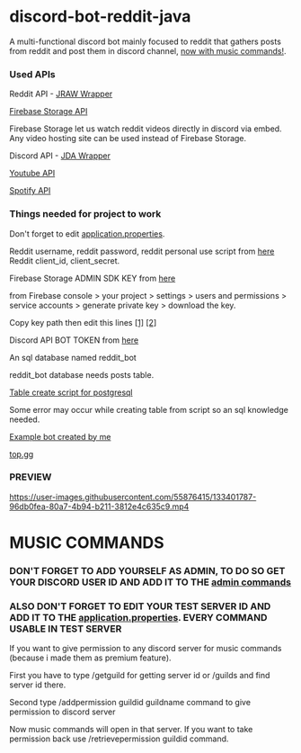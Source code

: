 # discord-bot-reddit-java

A multi-functional discord bot mainly focused to reddit that gathers posts from reddit and post them in discord channel, [now with music commands!](https://github.com/Glaxier0/discord-bot-reddit-java#music-commands).

### Used APIs ###
Reddit API - [JRAW Wrapper](https://github.com/mattbdean/JRAW)

[Firebase Storage API](https://console.firebase.google.com/)

Firebase Storage let us watch reddit videos directly in discord via embed. Any video hosting site can be used instead of Firebase Storage.

Discord API - [JDA Wrapper](https://github.com/DV8FromTheWorld/JDA)

[Youtube API](https://developers.google.com/youtube/v3)


[Spotify API](https://developer.spotify.com/documentation/web-api/)

### Things needed for project to work ###

Don't forget to edit [application.properties](https://github.com/Glaxier0/discord-bot-reddit-java/blob/main/src/main/resources/application.properties).

Reddit username, reddit password, reddit personal use script from [here](https://www.reddit.com/prefs/apps)
Reddit client_id, client_secret.

Firebase Storage ADMIN SDK KEY from [here](https://console.firebase.google.com/)

from Firebase console > your project > settings > users and permissions > service accounts > generate private key > download the key.

Copy key path then edit this lines [[1]](https://github.com/Glaxier0/discord-bot-reddit-java/blob/7ac2606c0bc97d621ebc4eb2f11a97cc8201d6a6/src/main/java/com/discord/bot/Service/UploadToFirebase.java#L19)
[[2]](https://github.com/Glaxier0/discord-bot-reddit-java/blob/7ac2606c0bc97d621ebc4eb2f11a97cc8201d6a6/src/main/java/com/discord/bot/Service/RemoveOldPosts.java#L36)

Discord API BOT TOKEN from [here](https://discord.com/developers/applications)

An sql database named reddit_bot

reddit_bot database needs posts table.

[Table create script for postgresql](https://github.com/Glaxier0/discord-bot-java/blob/master/postgresql-create-script.md)

Some error may occur while creating table from script so an sql knowledge needed.

[Example bot created by me](https://discord.com/api/oauth2/authorize?client_id=863361433807093792&permissions=139586889792&scope=bot%20applications.commands)

[top.gg](https://top.gg/bot/855806720834928641)

### PREVIEW ###

https://user-images.githubusercontent.com/55876415/133401787-96db0fea-80a7-4b94-b211-3812e4c635c9.mp4

# MUSIC COMMANDS 

### DON'T FORGET TO ADD YOURSELF AS ADMIN, TO DO SO GET YOUR DISCORD USER ID AND ADD IT TO THE [admin commands](https://github.com/Glaxier0/discord-bot-reddit-java/tree/main/src/main/java/com/discord/bot/commands/admincommands)

### ALSO DON'T FORGET TO EDIT YOUR TEST SERVER ID AND ADD IT TO THE [application.properties](https://github.com/Glaxier0/discord-bot-reddit-java/blob/12be07f1dcabd12f65370a29975bf42f568b8dfd/src/main/resources/application.properties#L9). EVERY COMMAND USABLE IN TEST SERVER

If you want to give permission to any discord server for music commands (because i made them as premium feature).

First you have to type /getguild for getting server id or /guilds and find server id there.

Second type /addpermission guildid guildname command to give permission to discord server

Now music commands will open in that server. If you want to take permission back use /retrievepermission guildid command.










